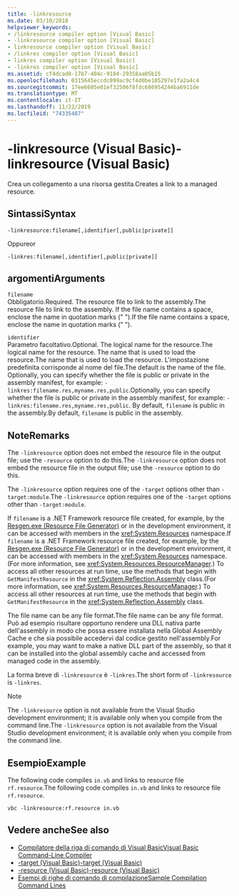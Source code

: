 ```yaml
---
title: -linkresource
ms.date: 03/10/2018
helpviewer_keywords:
- /linkresource compiler option [Visual Basic]
- -linkresource compiler option [Visual Basic]
- linkresource compiler option [Visual Basic]
- /linkres compiler option [Visual Basic]
- linkres compiler option [Visual Basic]
- -linkres compiler option [Visual Basic]
ms.assetid: cf4dcad8-17b7-404c-9184-29358aa05b15
ms.openlocfilehash: 0315645eccdc899ac9cf4d0be105297e1fa2a4c4
ms.sourcegitcommit: 17ee6605e01ef32506f8fdc686954244ba6911de
ms.translationtype: MT
ms.contentlocale: it-IT
ms.lasthandoff: 11/22/2019
ms.locfileid: "74335487"
---
```

# <a name="-linkresource-visual-basic"></a><span data-ttu-id="3e9a9-102">-linkresource (Visual Basic)</span><span class="sxs-lookup"><span data-stu-id="3e9a9-102">-linkresource (Visual Basic)</span></span>
<span data-ttu-id="3e9a9-103">Crea un collegamento a una risorsa gestita.</span><span class="sxs-lookup"><span data-stu-id="3e9a9-103">Creates a link to a managed resource.</span></span>  
  
## <a name="syntax"></a><span data-ttu-id="3e9a9-104">Sintassi</span><span class="sxs-lookup"><span data-stu-id="3e9a9-104">Syntax</span></span>  
  
```console  
-linkresource:filename[,identifier[,public|private]]  
```

<span data-ttu-id="3e9a9-105">Oppure</span><span class="sxs-lookup"><span data-stu-id="3e9a9-105">or</span></span>  

```console
-linkres:filename[,identifier[,public|private]]  
```  
  
## <a name="arguments"></a><span data-ttu-id="3e9a9-106">argomenti</span><span class="sxs-lookup"><span data-stu-id="3e9a9-106">Arguments</span></span>  
 `filename`  
 <span data-ttu-id="3e9a9-107">Obbligatorio.</span><span class="sxs-lookup"><span data-stu-id="3e9a9-107">Required.</span></span> <span data-ttu-id="3e9a9-108">The resource file to link to the assembly.</span><span class="sxs-lookup"><span data-stu-id="3e9a9-108">The resource file to link to the assembly.</span></span> <span data-ttu-id="3e9a9-109">If the file name contains a space, enclose the name in quotation marks (" ").</span><span class="sxs-lookup"><span data-stu-id="3e9a9-109">If the file name contains a space, enclose the name in quotation marks (" ").</span></span>  
  
 `identifier`  
 <span data-ttu-id="3e9a9-110">Parametro facoltativo.</span><span class="sxs-lookup"><span data-stu-id="3e9a9-110">Optional.</span></span> <span data-ttu-id="3e9a9-111">The logical name for the resource.</span><span class="sxs-lookup"><span data-stu-id="3e9a9-111">The logical name for the resource.</span></span> <span data-ttu-id="3e9a9-112">The name that is used to load the resource.</span><span class="sxs-lookup"><span data-stu-id="3e9a9-112">The name that is used to load the resource.</span></span> <span data-ttu-id="3e9a9-113">L'impostazione predefinita corrisponde al nome del file.</span><span class="sxs-lookup"><span data-stu-id="3e9a9-113">The default is the name of the file.</span></span> <span data-ttu-id="3e9a9-114">Optionally, you can specify whether the file is public or private in the assembly manifest, for example: `-linkres:filename.res,myname.res,public`.</span><span class="sxs-lookup"><span data-stu-id="3e9a9-114">Optionally, you can specify whether the file is public or private in the assembly manifest, for example: `-linkres:filename.res,myname.res,public`.</span></span> <span data-ttu-id="3e9a9-115">By default, `filename` is public in the assembly.</span><span class="sxs-lookup"><span data-stu-id="3e9a9-115">By default, `filename` is public in the assembly.</span></span>  
  
## <a name="remarks"></a><span data-ttu-id="3e9a9-116">Note</span><span class="sxs-lookup"><span data-stu-id="3e9a9-116">Remarks</span></span>  
 <span data-ttu-id="3e9a9-117">The `-linkresource` option does not embed the resource file in the output file; use the `-resource` option to do this.</span><span class="sxs-lookup"><span data-stu-id="3e9a9-117">The `-linkresource` option does not embed the resource file in the output file; use the `-resource` option to do this.</span></span>  
  
 <span data-ttu-id="3e9a9-118">The `-linkresource` option requires one of the `-target` options other than `-target:module`.</span><span class="sxs-lookup"><span data-stu-id="3e9a9-118">The `-linkresource` option requires one of the `-target` options other than `-target:module`.</span></span>  
  
 <span data-ttu-id="3e9a9-119">If `filename` is a .NET Framework resource file created, for example, by the [Resgen.exe (Resource File Generator)](../../../framework/tools/resgen-exe-resource-file-generator.md) or in the development environment, it can be accessed with members in the <xref:System.Resources> namespace.</span><span class="sxs-lookup"><span data-stu-id="3e9a9-119">If `filename` is a .NET Framework resource file created, for example, by the [Resgen.exe (Resource File Generator)](../../../framework/tools/resgen-exe-resource-file-generator.md) or in the development environment, it can be accessed with members in the <xref:System.Resources> namespace.</span></span> <span data-ttu-id="3e9a9-120">(For more information, see <xref:System.Resources.ResourceManager>.) To access all other resources at run time, use the methods that begin with `GetManifestResource` in the <xref:System.Reflection.Assembly> class.</span><span class="sxs-lookup"><span data-stu-id="3e9a9-120">(For more information, see <xref:System.Resources.ResourceManager>.) To access all other resources at run time, use the methods that begin with `GetManifestResource` in the <xref:System.Reflection.Assembly> class.</span></span>  
  
 <span data-ttu-id="3e9a9-121">The file name can be any file format.</span><span class="sxs-lookup"><span data-stu-id="3e9a9-121">The file name can be any file format.</span></span> <span data-ttu-id="3e9a9-122">Può ad esempio risultare opportuno rendere una DLL nativa parte dell'assembly in modo che possa essere installata nella Global Assembly Cache e che sia possibile accedervi dal codice gestito nell'assembly.</span><span class="sxs-lookup"><span data-stu-id="3e9a9-122">For example, you may want to make a native DLL part of the assembly, so that it can be installed into the global assembly cache and accessed from managed code in the assembly.</span></span>  
  
 <span data-ttu-id="3e9a9-123">La forma breve di `-linkresource` è `-linkres`.</span><span class="sxs-lookup"><span data-stu-id="3e9a9-123">The short form of `-linkresource` is `-linkres`.</span></span>  
  
> [!NOTE]
> <span data-ttu-id="3e9a9-124">The `-linkresource` option is not available from the Visual Studio development environment; it is available only when you compile from the command line.</span><span class="sxs-lookup"><span data-stu-id="3e9a9-124">The `-linkresource` option is not available from the Visual Studio development environment; it is available only when you compile from the command line.</span></span>  
  
## <a name="example"></a><span data-ttu-id="3e9a9-125">Esempio</span><span class="sxs-lookup"><span data-stu-id="3e9a9-125">Example</span></span>  
 <span data-ttu-id="3e9a9-126">The following code compiles `in.vb` and links to resource file `rf.resource`.</span><span class="sxs-lookup"><span data-stu-id="3e9a9-126">The following code compiles `in.vb` and links to resource file `rf.resource`.</span></span>  
  
```console  
vbc -linkresource:rf.resource in.vb  
```  
  
## <a name="see-also"></a><span data-ttu-id="3e9a9-127">Vedere anche</span><span class="sxs-lookup"><span data-stu-id="3e9a9-127">See also</span></span>

- [<span data-ttu-id="3e9a9-128">Compilatore della riga di comando di Visual Basic</span><span class="sxs-lookup"><span data-stu-id="3e9a9-128">Visual Basic Command-Line Compiler</span></span>](../../../visual-basic/reference/command-line-compiler/index.md)
- [<span data-ttu-id="3e9a9-129">-target (Visual Basic)</span><span class="sxs-lookup"><span data-stu-id="3e9a9-129">-target (Visual Basic)</span></span>](../../../visual-basic/reference/command-line-compiler/target.md)
- [<span data-ttu-id="3e9a9-130">-resource (Visual Basic)</span><span class="sxs-lookup"><span data-stu-id="3e9a9-130">-resource (Visual Basic)</span></span>](../../../visual-basic/reference/command-line-compiler/resource.md)
- [<span data-ttu-id="3e9a9-131">Esempi di righe di comando di compilazione</span><span class="sxs-lookup"><span data-stu-id="3e9a9-131">Sample Compilation Command Lines</span></span>](../../../visual-basic/reference/command-line-compiler/sample-compilation-command-lines.md)
